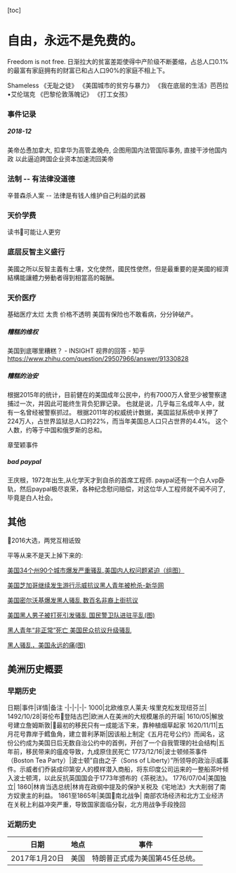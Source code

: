 [toc]
# 自由，永远不是免费的。
Freedom is not free.
日渐拉大的贫富差距使得中产阶级不断萎缩，占总人口0.1%的最富有家庭拥有的财富已和占人口90%的家庭不相上下。

Shameless
《无耻之徒》
《美国城市的贫穷与暴力》
《我在底层的生活》芭芭拉•艾伦瑞克
《巴黎伦敦落魄记》
《打工女孩》
### 事件记录
##### 2018-12
美帝怂恿加拿大, 扣拿华为高管孟晚舟, 
企图用国内法管国际事务, 直接干涉他国内政
以此逼迫跨国企业资本加速流回美帝
### 法制 -- 有法律没道德
辛普森杀人案 -- 法律是有钱人维护自己利益的武器

### 天价学费
读书可能让人更穷
### 底层反智主义盛行
美國之所以反智主義有土壤，文化使然，國民性使然，但是最重要的是美國的經濟結構能讓體力勞動者得到相當高的報酬。
### 天价医疗
基础医疗太烂 太贵
价格不透明
美国有保险也不敢看病，分分钟破产。

##### 糟糕的维权
美国到底哪里糟糕？ - INSIGHT 视界的回答 - 知乎
https://www.zhihu.com/question/29507966/answer/91330828
##### 糟糕的治安
根据2015年的统计，目前健在的美国成年公民中，约有7000万人曾至少被警察逮捕过一次，并因此可能终生背负犯罪记录。 
也就是说，几乎每三名成年人中，就有一名曾经被警察抓过。
根据2011年的权威统计数据，美国监狱系统中关押了224万人，占世界监狱总人口的22%，而当年美国总人口只占世界的4.4%。
这个人数，约等于中国和俄罗斯的总和。

章莹颖事件
##### bad paypal

王庆根，1972年出生,从化学天才到自杀的首席工程师.
paypal还有一个白人vp卧轨，然后paypal极尽哀荣，各种纪念慰问赔偿，对这位华人工程师就不闻不问了,毕竟是白人社会。
## 其他
2016大选，两党互相诋毁

平等从来不是天上掉下来的:

[美国34个州90个城市爆发严重骚乱,美国内人权问题紧迫（组图）](https://link.zhihu.com/?target=http%3A//www.wyzxwk.com/Article/guoji/2014/11/333195.html)

[美国芝加哥继续发生游行示威抗议黑人青年被枪杀-新华网](https://link.zhihu.com/?target=http%3A//www.xinhuanet.com/world/2015-11/28/c_1117288735.htm)

[美国密尔沃基爆发黑人骚乱 数百名非裔上街抗议](https://link.zhihu.com/?target=http%3A//news.163.com/16/0815/05/BUG4GIHB00014JB6.html)

[美国黑人男子被打死引发骚乱 国民警卫队进驻平乱(图)](https://link.zhihu.com/?target=http%3A//news.ifeng.com/a/20140819/41629504_0.shtml)

[黑人青年“非正常”死亡 美国民众抗议升级骚乱](https://link.zhihu.com/?target=http%3A//news.sohu.com/20150428/n412019815.shtml)

[黑人骚乱，美国永远的痛(图)](https://link.zhihu.com/?target=http%3A//news.sina.com.cn/w/sd/2014-12-04/160131246033.shtml)

## 美洲历史概要

### 早期历史
日期|事件|详情|备注
-|-|-|-|-
1000|北欧维京人莱夫·埃里克松发现纽芬兰|
1492/10/28|哥伦布登陆古巴|欧洲人在美洲的大规模屠杀的开端|
1610/05|解放号建立詹姆斯敦|最初的移民只有一成能活下来，靠种植烟草起家
1620/11/11|五月花号靠岸于鳕鱼角，建立普利茅斯|因该船上制定《五月花号公约》而闻名，这份公约成为美国日后无数自治公约中的首例，开创了一个自我管理的社会结构|五年前，移民带来的瘟疫导致，九成原住民死亡
1773/12/16|波士顿倾茶事件（Boston Tea Party）|波士顿”自由之子（Sons of Liberty）”所领导的政治示威事件。示威者们乔装成印第安人的模样潜入商船，将东印度公司运来的一整船茶叶倾入波士顿湾，以此反抗英国国会于1773年颁布的《茶税法》。
1776/07/04|美国独立|
1860|林肯当选总统|林肯在政纲中提及的保护关税及《宅地法》大大削弱了南方奴隶主的利益。
1861至1865年|美国南北战争| 南部农场经济和北方工业经济在关税上利益冲突严重，导致国家面临分裂，北方用战争手段挽回


### 近期历史
日期|地点|事件|
-|-|-
2017年1月20日|美国|特朗普正式成为美国第45任总统。